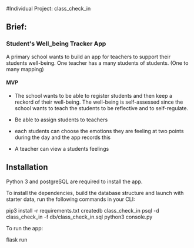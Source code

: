 #Individual Project: class_check_in

## Brief:

### Student's Well_being Tracker App

A primary school wants to build an app for teachers to support their students well-being. One teacher has a many students of students. (One to many mapping)

#### MVP

- The school wants to be able to register students and then keep a reckord of their well-being. 
The well-being is self-assessed since the school wants to teach the students to be reflective and to self-regulate.

- Be able to assign students to teachers

- each students can choose the emotions they are feeling at two points during the day and the app records this

- A teacher can view a students feelings 


## Installation
Python 3 and postgreSQL are required to install the app.

To install the dependencies, build the database structure and launch with starter data, run the following commands in your CLI:

pip3 install -r requirements.txt
createdb class_check_in
psql -d class_check_in -f db/class_check_in.sql
python3 console.py

To run the app:

flask run
